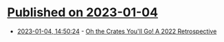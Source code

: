 # [Published on 2023-01-04](index.md)

* [2023-01-04, 14:50:24](https://lobste.rs/s/7zlss7/oh_crates_you_ll_go_2022_retrospective) - [Oh the Crates You'll Go! A 2022 Retrospective](https://jack.wrenn.fyi/blog/2022-retrospective/)
